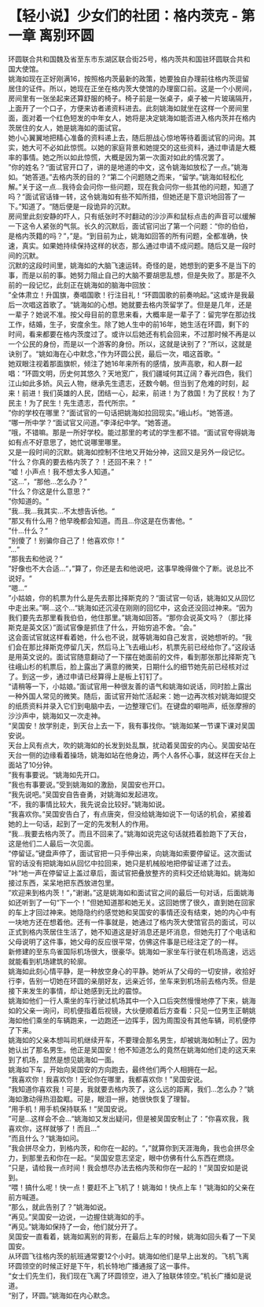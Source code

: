# 【轻小说】少女们的社团：格内茨克 - 第一章 离别环圆
环圆联合共和国魏及省至东市东湖区联合街25号，格内茨共和国驻环圆联合共和国大使馆。  
姚海如现在正好刚满16，按照格内茨最新的政策，她要独自办理前往格内茨逗留居住的证件。所以，她现在正坐在格内茨大使馆的办理窗口前。这是一个小房间，房间里有一张坐起来还算舒服的椅子。椅子前是一张桌子，桌子被一片玻璃隔开，上面开了一个口子，方便来访者递资料进去。此刻姚海如就坐在这样一个房间里面，面对着一个红色短发的中年女人，她将是决定姚海如能否进入格内茨并在格内茨居住的女人，她是姚海如的面试官。  
她小心翼翼地把精心准备的资料递上去，随后胆战心惊地等待着面试官的问询。其实，她大可不必如此惊慌。以她的家庭背景和她提交的这些资料，通过申请是大概率的事情。她之所以如此惊慌，大概是因为第一次面对如此的情况罢了。  
”你的姓名？“面试官开口了，讲的是地道的中文，这令姚海如放松了一点。”姚海如。“她答道。”去格内茨的目的？“第二个问题随之而来，“留学。”姚海如轻松化解。”关于这一点...我待会会问你一些问题，现在我会问你一些其他的问题，知道了吗？“面试官话锋一转，这令姚海如有些不知所措，但她还是下意识地回答了一下。”知道了。“随后便是一段诡异的沉默。  
房间里此刻安静的吓人，只有纸张时不时翻动的沙沙声和鼠标点击的声音可以缓解一下这令人紧张的气氛。长久的沉默后，面试官问出了第一个问题：“你的伯伯，是格内茨籍的吗？”，”是。“到目前为止，姚海如回答的所有问题，全都准确，快速，真实。如果她持续保持这样的状态，那么通过申请不成问题。随后又是一段时间的沉默。  
沉默的这段时间里，姚海如的大脑飞速运转。奇怪的是，她想到的更多不是当下的事，而是以前的事。她努力阻止自己的大脑不要胡思乱想，但是失败了。那是不久前的一段记忆，此刻正在姚海如的脑海中回放：  
”全体肃立！升国旗，奏唱国歌！行注目礼！“环圆国歌的前奏响起。”这或许是我最后一次唱这首歌了。“姚海如的心想。她就要去格内茨留学了。但是是几年，还是一辈子？她说不准。按父母目前的意思来看，大概率是一辈子了：留完学在那边找工作，结婚，生子，安度余生。除了她人生中的前16年，她生活在环圆，剩下的时间，看来都要在格内茨度过了。或许以后她还有机会回来，不过那时候不再是以一个公民的身份，而是以一个游客的身份。所以，这就是诀别了？”所以，这就是诀别了。“姚如海在心中默念，”作为环圆公民，最后一次，唱这首歌。“  
她双眼注视着那面旗帜，倾注了她16年来所有的感情，放声高歌，和人群一起唱：”环圆文明，历史何其悠久？天地宽广，我们疆域何其辽阔？春光四色，我们江山如此多娇。风云人物，继承先生遗志，还数今朝。但当到了危难的时刻，起来！前进！我们英雄的人民，团结一心，起来，前进！为了救国！为了民权！为了民主！为了民生！先生遗志，吾代所宗。“  
”你的学校在哪里？“面试官的一句话把姚海如拉回现实。”峨山杉。“她答道。  
“哪一所中学？“面试官又问道。”李泽纪中学。“她答道。  
”哦，不错嘛。那是一所好学校。能过那里的考试的学生都不错。“面试官夸得姚海如有点不好意思了，她忙说哪里哪里。  
又是一段时间的沉默。姚海如控制不住地又开始分神，这回又是另外一段记忆。  
“什么？你真的要去格内茨了？！还回不来？！”  
“嘘！小声点！我不想太多人知道。”  
“这...”，“那他...怎么办？”  
“什么？你这是什么意思？“  
”你知道的。“  
”我...我...我其实...不太想告诉他。“  
”那又有什么用？他早晚都会知道。而且...你这是在伤害他。“  
”什...什么？“  
”别傻了！别骗你自己了！他喜欢你！“  
”...“  
”那我去和他说？“  
”好像也不大合适...“，”算了，你还是去和他说吧，这事早晚得做个了断。说总比不说好。“  
”嗯...“  
”小姑娘，你的机票为什么是先去那比择斯克的？“面试官一句话，姚海如又从回忆中走出来。”啊...这个...“姚海如还沉浸在刚刚的回忆中，这会还没回过神来。“因为我们要先去那里看我伯伯，他住那里。”姚海如回答。“那你会说英文吗？（那比择斯克是英文区）”面试官像是抓住了什么，开始穷追不舍。“会。”  
这会面试官就这样看着她，什么也不说，就等姚海如自己发言，说她想听的。“我们会在那比择斯克停留几天，然后马上飞去峨山杉，机票先前已经给你了。”这段话是用英文说的。面试官随意翻动了一下摆在她面前的文件，看到那张那比择斯克飞往峨山杉的机票后，脸上露出了满意的微笑，日期什么的细节她先前已经核对过了。到这一步，通过申请已经算得上是板上钉钉了。  
“请稍等一下，小姑娘。”面试官用一种很友善的语气和姚海如说话，同时脸上露出一种外国人常见的微笑。随后，面试官开始忙活起来：她一边再次核对姚海如提交的纸质资料并录入它们到电脑中去，一边整理它们。在键盘的噼啪声，纸张摩擦的沙沙声中，姚海如又一次走神。  
“吴国安！放学别走，到天台上去一下，我有事找你。“姚海如某一节课下课对吴国安说。  
天台上风有点大，吹的姚海如的长发到处乱飘，扰动着吴国安的内心。吴国安站在天台一侧的边缘看着操场，姚海如站在他身边，两个人各怀心事，就这样在天台上面站了10分钟。  
”我有事要说。“姚海如先开口。  
”我也有事要说。”受到姚海如的激励，吴国安也开口。  
“我先说吧。”吴国安自告奋勇，对姚海如发起进攻。  
“不，我的事情比较大，我先说会比较好。”姚海如说。  
“我喜欢你。”吴国安告白了，有点唐突，但没给姚海如说下一句话的机会，紧接着她的上一句话，起到了一定的先发制人的作用。  
“我...我要去格内茨了。而且不回来了。”姚海如说完这句话就捂着脸跑下了天台，这是他们二人最后一次见面。  
“停留证。”键盘声停了，面试官把一只手伸出来，向姚海如索要停留证。这次面试官的话没有把姚海如从回忆中拉回来，她只是机械般地把停留证递了过去。  
”咔“地一声在停留证上盖过章后，面试官把叠放整齐的资料交还给姚海如。姚海如接过东西，呆呆地把东西放进包里。  
”欢迎来到格内茨！“，”谢谢。”这是姚海如和面试官之间的最后一句对话，后面姚海如还听到了一句“下一个！”但她知道那和她无关。这回她愣了很久，直到她在回家的车上才回过神来。她隐隐约约感觉她和吴国安的事情还没有结束，她的内心中有一块地方还在想着他。还有一件事就是，她通过了格内茨大使馆官员的面试，可以正式到格内茨居住生活了，她不知道这是好消息还是坏消息，但她先打了个电话和父母说明了这件事，她父母的反应很平常，仿佛这件事是已经注定了的一样。  
新修建的至东鸟雀国际机场很大，很豪华。姚海如一家坐车行驶在机场高速，远远就能看到机场建筑的轮廓。  
姚海如此刻心情平静，是一种放空身心的平静。她听从了父母的一切安排，收拾好行李，告别一切她在环圆的亲朋好友，远亲近邻，坐车来到机场前去格内茨。但是接下来发生的事情，却让她感到无比的震惊。  
姚海如他们一行人乘坐的车行驶过机场其中一个入口后突然慢慢地停了下来，姚海如的父亲一询问，司机便指着后视镜，大伙便顺着后方查看：只见一位男生正朝姚海如他们乘坐的车辆跑来，一边跑还一边挥手，因为周围没有其他车辆，司机便停了下来。  
姚海如的父亲本想叫司机继续开车，不要理会那名男生，却被姚海如制止了。因为她认出了那名男生。他正是吴国安！他不知道怎么的竟然在姚海如他们走的这天来到了机场，显然是想见姚海如一面。  
姚海如下车，开始向吴国安的方向跑去，最终他们两个人相拥在一起。  
“我喜欢你！我喜欢你！无论你在哪里，我都喜欢你！”吴国安说。  
“我知道你喜欢我！可是，我就要去格内茨了，这么远的距离，我们...怎么办？“姚海如激动得热泪盈眶。可是，眼泪一擦，她很快恢复了理智。  
”用手机！用手机保持联系！“吴国安说。  
”可是...这样会不会...“姚海如又发出疑问，但是被吴国安制止了：”你喜欢我，我喜欢你，这样就够了！而且...“  
”而且什么？“姚海如问。  
”我会拼尽全力，到格内茨，和你在一起的。“，”就算你到天涯海角，我也会拼尽全力，到那里去和你在一起。“吴国安意志坚定，眼中仿佛有什么东西在燃烧。  
”只是，请给我一点时间！我会想尽办法去格内茨和你在一起的！”吴国安如是说到。  
“喂！搞什么呢！快一点！要赶不上飞机了！姚海如！快点上车！”姚海如的父亲在前方喊道。  
“那么，就此告别了？”姚海如说。  
“再见。”吴国安一边说，一边握住姚海如的手。  
“再见。”姚海如保持了一会，他们就分开了。  
吴国安一直看着，姚海如离别的背影，在最后上车的时候，姚海如回头看了一下吴国安。  
从环圆飞往格内茨的航班通常要12个小时。姚海如他们是早上出发的。飞机飞离环圆领空的时候正好是下午，机长特地广播通报了这一事件。  
“女士们先生们，我们现在飞离了环圆领空，进入了独联体领空。”机长广播如是说道。  
“别了，环圆。”姚海如在内心默念。  
